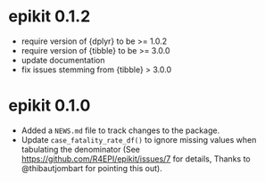 # epikit 0.1.2

* require version of {dplyr} to be >= 1.0.2
* require version of {tibble} to be >= 3.0.0
* update documentation
* fix issues stemming from {tibble} > 3.0.0

# epikit 0.1.0

* Added a `NEWS.md` file to track changes to the package.
* Update `case_fatality_rate_df()` to ignore missing values when tabulating the
  denominator (See https://github.com/R4EPI/epikit/issues/7 for details, Thanks to @thibautjombart for pointing this out).
